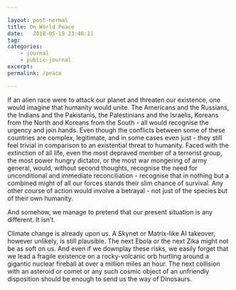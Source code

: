 ```yaml
---

layout: post-normal
title: On World Peace
date:   2018-05-19 23:46:11
tag: 
categories: 
    - journal
    - public-journal
excerpt: 
permalink: /peace

---
```



If an alien race were to attack our planet and threaten our existence, one would imagine that humanity would unite. The Americans and the Russians, the Indians and the Pakistanis, the Palestinians and the Israelis, Koreans from the North and Koreans from the South - all would recognise the urgency and join hands. Even though the conflicts between some of these countries are complex, legitimate, and in some cases even just - they still feel trivial in comparison to an existential threat to humanity. Faced with the extinction of all life, even the most depraved member of a terrorist group, the most power hungry dictator, or the most war mongering of army general, would, without second thoughts, recognise the need for unconditional and immediate reconciliation - recognise that in nothing but a combined might of all our forces stands their slim chance of survival. Any other course of action would involve a betrayal - not just of the species but of their own humanity.

And somehow, we manage to pretend that our present situation is any different. It isn’t.

Climate change is already upon us. A Skynet or Matrix-like AI takeover, however unlikely, is still plausible. The next Ebola or the next Zika might not be as soft on us. And even if we downplay these risks, we easily forget that we lead a fragile existence on a rocky-volcanic orb hurtling around a gigantic nuclear fireball at over a million miles an hour. The next collision with an asteroid or comet or any such cosmic object of an unfriendly disposition should be enough to send us the way of Dinosaurs.